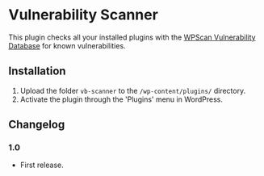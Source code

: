# Vulnerability Scanner

This plugin checks all your installed plugins with the [WPScan Vulnerability Database](https://wpvulndb.com) for known vulnerabilities.

## Installation
1. Upload the folder `vb-scanner` to the `/wp-content/plugins/` directory.
2. Activate the plugin through the 'Plugins' menu in WordPress.

## Changelog

### 1.0
* First release.
